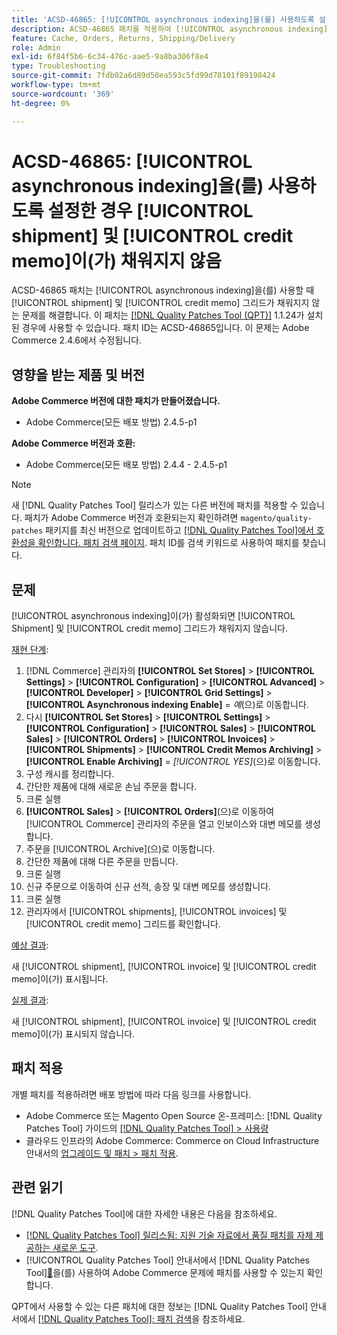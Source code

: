 ```yaml
---
title: 'ACSD-46865: [!UICONTROL asynchronous indexing]을(를) 사용하도록 설정한 경우 [!UICONTROL shipment] 및 [!UICONTROL credit memo]이(가) 채워지지 않음'
description: ACSD-46865 패치를 적용하여 [!UICONTROL asynchronous indexing]이(가) 활성화된 경우 [!UICONTROL shipment] 및 [!UICONTROL credit memo] 그리드가 채워지지 않는 Adobe Commerce 문제를 해결합니다.
feature: Cache, Orders, Returns, Shipping/Delivery
role: Admin
exl-id: 6f84f5b6-6c34-476c-aae5-9a8ba306f8e4
type: Troubleshooting
source-git-commit: 7fdb02a6d89d50ea593c5fd99d78101f89198424
workflow-type: tm+mt
source-wordcount: '369'
ht-degree: 0%

---
```


# ACSD-46865: [!UICONTROL asynchronous indexing]을(를) 사용하도록 설정한 경우 [!UICONTROL shipment] 및 [!UICONTROL credit memo]이(가) 채워지지 않음

ACSD-46865 패치는 [!UICONTROL asynchronous indexing]을(를) 사용할 때 [!UICONTROL shipment] 및 [!UICONTROL credit memo] 그리드가 채워지지 않는 문제를 해결합니다. 이 패치는 [[!DNL Quality Patches Tool (QPT)]](https://experienceleague.adobe.com/ko/docs/commerce-operations/tools/quality-patches-tool/quality-patches-tool-to-self-serve-quality-patches) 1.1.24가 설치된 경우에 사용할 수 있습니다. 패치 ID는 ACSD-46865입니다. 이 문제는 Adobe Commerce 2.4.6에서 수정됩니다.

## 영향을 받는 제품 및 버전

**Adobe Commerce 버전에 대한 패치가 만들어졌습니다.**

* Adobe Commerce(모든 배포 방법) 2.4.5-p1

**Adobe Commerce 버전과 호환:**

* Adobe Commerce(모든 배포 방법) 2.4.4 - 2.4.5-p1

>[!NOTE]
>
>새 [!DNL Quality Patches Tool] 릴리스가 있는 다른 버전에 패치를 적용할 수 있습니다. 패치가 Adobe Commerce 버전과 호환되는지 확인하려면 `magento/quality-patches` 패키지를 최신 버전으로 업데이트하고 [[!DNL Quality Patches Tool]에서 호환성을 확인합니다. 패치 검색 페이지](https://experienceleague.adobe.com/tools/commerce-quality-patches/index.html?lang=ko). 패치 ID를 검색 키워드로 사용하여 패치를 찾습니다.

## 문제

[!UICONTROL asynchronous indexing]이(가) 활성화되면 [!UICONTROL Shipment] 및 [!UICONTROL credit memo] 그리드가 채워지지 않습니다.

<u>재현 단계</u>:

1. [!DNL Commerce] 관리자의 **[!UICONTROL Set Stores]** > **[!UICONTROL Settings]** > **[!UICONTROL Configuration]** > **[!UICONTROL Advanced]** > **[!UICONTROL Developer]** > **[!UICONTROL Grid Settings]** > **[!UICONTROL Asynchronous indexing Enable]** = *예*(으)로 이동합니다.
2. 다시 **[!UICONTROL Set Stores]** > **[!UICONTROL Settings]** > **[!UICONTROL Configuration]** > **[!UICONTROL Sales]** > **[!UICONTROL Sales]** > **[!UICONTROL Orders]** > **[!UICONTROL Invoices]** > **[!UICONTROL Shipments]** > **[!UICONTROL Credit Memos Archiving]** > **[!UICONTROL Enable Archiving]** = *[!UICONTROL YES]*(으)로 이동합니다.
3. 구성 캐시를 정리합니다.
4. 간단한 제품에 대해 새로운 손님 주문을 합니다.
5. 크론 실행
6. **[!UICONTROL Sales]** > **[!UICONTROL Orders]**(으)로 이동하여 [!UICONTROL Commerce] 관리자의 주문을 열고 인보이스와 대변 메모를 생성합니다.
7. 주문을 [!UICONTROL Archive]&#x200B;(으)로 이동합니다.
8. 간단한 제품에 대해 다른 주문을 만듭니다.
9. 크론 실행
10. 신규 주문으로 이동하여 신규 선적, 송장 및 대변 메모를 생성합니다.
11. 크론 실행
12. 관리자에서 [!UICONTROL shipments], [!UICONTROL invoices] 및 [!UICONTROL credit memo] 그리드를 확인합니다.

<u>예상 결과</u>:

새 [!UICONTROL shipment], [!UICONTROL invoice] 및 [!UICONTROL credit memo]이(가) 표시됩니다.

<u>실제 결과</u>:

새 [!UICONTROL shipment], [!UICONTROL invoice] 및 [!UICONTROL credit memo]이(가) 표시되지 않습니다.

## 패치 적용

개별 패치를 적용하려면 배포 방법에 따라 다음 링크를 사용합니다.

* Adobe Commerce 또는 Magento Open Source 온-프레미스: [!DNL Quality Patches Tool] 가이드의 [[!DNL Quality Patches Tool] > 사용량](/help/tools/quality-patches-tool/usage.md)
* 클라우드 인프라의 Adobe Commerce: Commerce on Cloud Infrastructure 안내서의 [업그레이드 및 패치 > 패치 적용](https://experienceleague.adobe.com/docs/commerce-cloud-service/user-guide/develop/upgrade/apply-patches.html?lang=ko).

## 관련 읽기

[!DNL Quality Patches Tool]에 대한 자세한 내용은 다음을 참조하세요.

* [[!DNL Quality Patches Tool] 릴리스됨: 지원 기술 자료에서 품질 패치를 자체 제공하는 새로운 도구](https://experienceleague.adobe.com/ko/docs/commerce-operations/tools/quality-patches-tool/quality-patches-tool-to-self-serve-quality-patches).
* [!UICONTROL Quality Patches Tool] 안내서에서  [!DNL Quality Patches Tool][&#128279;](/help/tools/quality-patches-tool/patches-available-in-qpt/check-patch-for-magento-issue-with-magento-quality-patches.md)을(를) 사용하여 Adobe Commerce 문제에 패치를 사용할 수 있는지 확인합니다.


QPT에서 사용할 수 있는 다른 패치에 대한 정보는 [!DNL Quality Patches Tool] 안내서에서 [[!DNL Quality Patches Tool]: 패치 검색](https://experienceleague.adobe.com/tools/commerce-quality-patches/index.html?lang=ko)을 참조하세요.
